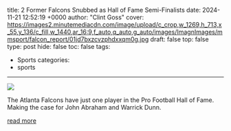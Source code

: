 title: 2 Former Falcons Snubbed as Hall of Fame Semi-Finalists
date: 2024-11-21 12:52:19 +0000
author: "Clint Goss"
cover: https://images2.minutemediacdn.com/image/upload/c_crop,w_1269,h_713,x_55,y_136/c_fill,w_1440,ar_16:9,f_auto,q_auto,g_auto/images/ImagnImages/mmsport/falcon_report/01jd7bxzcvzphdxxqm0g.jpg
draft: false
top: false
type: post
hide: false
toc: false
tags:
  - Sports
categories:
  - sports
---

![](https://images2.minutemediacdn.com/image/upload/c_crop,w_1269,h_713,x_55,y_136/c_fill,w_1440,ar_16:9,f_auto,q_auto,g_auto/images/ImagnImages/mmsport/falcon_report/01jd7bxzcvzphdxxqm0g.jpg)

The Atlanta Falcons have just one player in the Pro Football Hall of Fame. Making the case for John Abraham and Warrick Dunn.

[read more](https://www.si.com/nfl/falcons/news/2-former-falcons-snubbed-hall-of-fame-semi-finalists-01jcr6dm8zp2)
